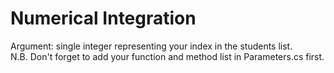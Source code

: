 # Numerical Integration

Argument: single integer representing your index in the students list.  
N.B. Don't forget to add your function and method list in Parameters.cs first.  
